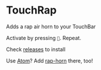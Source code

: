 # TouchRap

Adds a rap air horn to your TouchBar

Activate by pressing `📢`. Repeat.

Check [releases](https://github.com/iammenasco/TouchRap/releases) to install

Use [Atom](https://atom.io)? Add [rap-horn](https://github.com/iammenasco/rap-horn) there, too!
